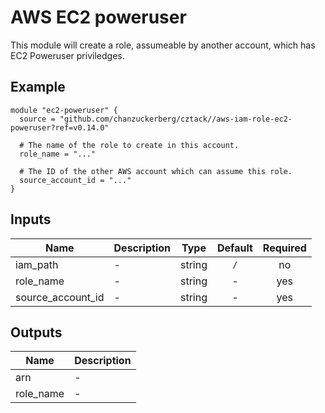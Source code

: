 # AWS EC2 poweruser

This module will create a role, assumeable by another account, which has EC2 Poweruser priviledges.

## Example

```hcl
module "ec2-poweruser" {
  source = "github.com/chanzuckerberg/cztack//aws-iam-role-ec2-poweruser?ref=v0.14.0"

  # The name of the role to create in this account.
  role_name = "..."

  # The ID of the other AWS account which can assume this role.
  source_account_id = "..."
}

```


<!-- START -->
## Inputs

| Name | Description | Type | Default | Required |
|------|-------------|:----:|:-----:|:-----:|
| iam\_path | - | string | `/` | no |
| role\_name | - | string | - | yes |
| source\_account\_id | - | string | - | yes |

## Outputs

| Name | Description |
|------|-------------|
| arn | - |
| role\_name | - |

<!-- END -->
